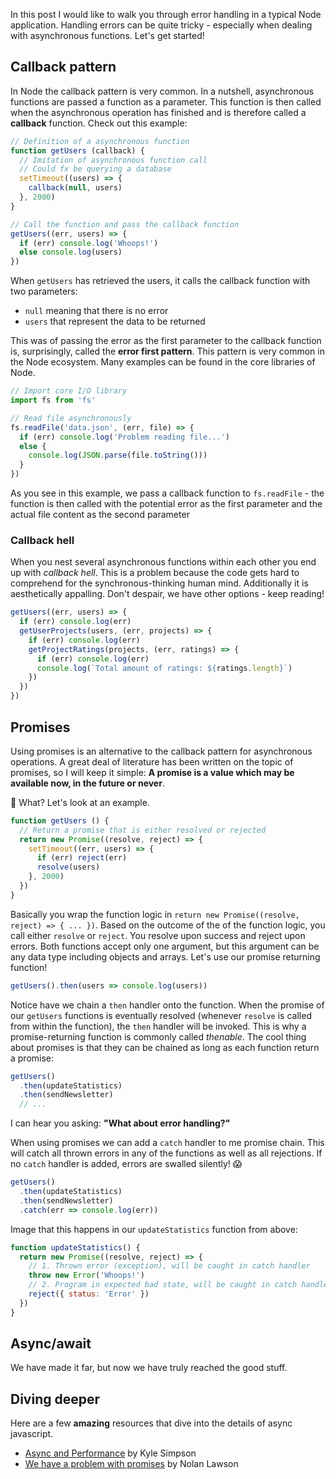 In this post I would like to walk you through error handling in a typical Node application. Handling errors can be quite tricky - especially when dealing with asynchronous functions. Let's get started!

## Callback pattern
In Node the callback pattern is very common. In a nutshell, asynchronous functions are passed a function as a parameter. This function is then called when the asynchronous operation has finished and is therefore called a **callback** function. Check out this example:

```javascript
// Definition of a asynchronous function
function getUsers (callback) {
  // Imitation of asynchronous function call
  // Could fx be querying a database
  setTimeout((users) => {
    callback(null, users)
  }, 2000)
}

// Call the function and pass the callback function
getUsers((err, users) => {
  if (err) console.log('Whoops!')
  else console.log(users)
})
```

When `getUsers` has retrieved the users, it calls the callback function with two parameters:

- `null` meaning that there is no error
- `users` that represent the data to be returned

This was of passing the error as the first parameter to the callback function is, surprisingly, called the **error first pattern**. This pattern is very common in the Node ecosystem. Many examples can be found in the core libraries of Node.

```javascript
// Import core I/O library
import fs from 'fs'

// Read file asynchronously
fs.readFile('data.json', (err, file) => {
  if (err) console.log('Problem reading file...')
  else {
    console.log(JSON.parse(file.toString()))
  }
})
```

As you see in this example, we pass a callback function to `fs.readFile` - the function is then called with the potential error as the first parameter and the actual file content as the second parameter

### Callback hell
When you nest several asynchronous functions within each other you end up with *callback hell*. This is a problem because the code gets hard to comprehend for the synchronous-thinking human mind. Additionally it is aesthetically appalling. Don't despair, we have other options - keep reading!

```javascript
getUsers((err, users) => {
  if (err) console.log(err)
  getUserProjects(users, (err, projects) => {
    if (err) console.log(err)
    getProjectRatings(projects, (err, ratings) => {
      if (err) console.log(err)
      console.log(`Total amount of ratings: ${ratings.length}`)
    })
  })
})
```

## Promises
Using promises is an alternative to the callback pattern for asynchronous operations. A great deal of literature has been written on the topic of promises, so I will keep it simple: **A promise is a value which may be available now, in the future or never**.

👻 What? Let's look at an example.

 ```javascript
 function getUsers () {
   // Return a promise that is either resolved or rejected
   return new Promise((resolve, reject) => {
     setTimeout((err, users) => {
       if (err) reject(err)
       resolve(users)
     }, 2000)
   })
 }
 ```

 Basically you wrap the function logic in `return new Promise((resolve, reject) => { ... })`. Based on the outcome of the of the function logic, you call either `resolve` or `reject`. You resolve upon success and reject upon errors. Both functions accept only one argument, but this argument can be any data type including objects and arrays. Let's use our promise returning function!

 ```javascript
getUsers().then(users => console.log(users))
 ```

Notice have we chain a `then` handler onto the function. When the promise of our `getUsers` functions is eventually resolved (whenever `resolve` is called from within the function), the `then` handler will be invoked. This is why a promise-returning function is commonly called *thenable*. The cool thing about promises is that they can be chained as long as each function return a promise:

```javascript
getUsers()
  .then(updateStatistics)
  .then(sendNewsletter)
  // ...
```

I can hear you asking: **"What about error handling?"**

When using promises we can add a `catch` handler to me promise chain. This will catch all thrown errors in any of the functions as well as all rejections. If no `catch` handler is added, errors are swalled silently! 😱 

```javascript
getUsers()
  .then(updateStatistics)
  .then(sendNewsletter)
  .catch(err => console.log(err))
```

Image that this happens in our `updateStatistics` function from above:

```javascript
function updateStatistics() {
  return new Promise((resolve, reject) => {
    // 1. Thrown error (exception), will be caught in catch handler
    throw new Error('Whoops!')
    // 2. Program in expected bad state, will be caught in catch handler
    reject({ status: 'Error' })
  })
}
```

## Async/await
We have made it far, but now we have truly reached the good stuff.

## Diving deeper
Here are a few **amazing** resources that dive into the details of async javascript.

- [Async and Performance](https://github.com/getify/You-Dont-Know-JS/tree/master/async%20%26%20performance) by Kyle Simpson
- [We have a problem with promises](https://pouchdb.com/2015/05/18/we-have-a-problem-with-promises.html) by Nolan Lawson
 
